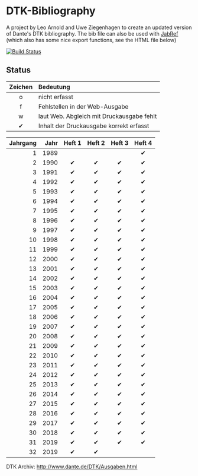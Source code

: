 # DTK-Bibliography

A project by Leo Arnold and Uwe Ziegenhagen to create an updated version of Dante's DTK bibliography. The bib file can also be used with [JabRef](https://www.jabref.org/) (which also has some nice export functions, see the HTML file below)

[![Build Status](https://travis-ci.org/dante-ev/dtk-bibliography.svg)](https://travis-ci.org/dante-ev/dtk-bibliography)

## Status

| Zeichen | Bedeutung                                 |
|  :---:  | :---                                      |
|    o    | nicht erfasst                             |
|    f    | Fehlstellen in der Web-Ausgabe            |
|    w    | laut Web. Abgleich mit Druckausgabe fehlt |
|    ✔    | Inhalt der Druckausgabe korrekt erfasst   |

| Jahrgang | Jahr | Heft 1 | Heft 2 | Heft 3 | Heft 4 |
|     ---: | ---: |  :---: |  :---: |  :---: |  :---: |
|        1 | 1989 |        |        |        |    ✔   |
|        2 | 1990 |    ✔   |    ✔   |    ✔   |    ✔   |
|        3 | 1991 |    ✔   |    ✔   |    ✔   |    ✔   |
|        4 | 1992 |    ✔   |    ✔   |    ✔   |    ✔   |
|        5 | 1993 |    ✔   |    ✔   |    ✔   |    ✔   |
|        6 | 1994 |    ✔   |    ✔   |    ✔   |    ✔   |
|        7 | 1995 |    ✔   |    ✔   |    ✔   |    ✔   |
|        8 | 1996 |    ✔   |    ✔   |    ✔   |    ✔   |
|        9 | 1997 |    ✔   |    ✔   |    ✔   |    ✔   |
|       10 | 1998 |    ✔   |    ✔   |    ✔   |    ✔   |
|       11 | 1999 |    ✔   |    ✔   |    ✔   |    ✔   |
|       12 | 2000 |    ✔   |    ✔   |    ✔   |    ✔   |
|       13 | 2001 |    ✔   |    ✔   |    ✔   |    ✔   |
|       14 | 2002 |    ✔   |    ✔   |    ✔   |    ✔   |
|       15 | 2003 |    ✔   |    ✔   |    ✔   |    ✔   |
|       16 | 2004 |    ✔   |    ✔   |    ✔   |    ✔   |
|       17 | 2005 |    ✔   |    ✔   |    ✔   |    ✔   |
|       18 | 2006 |    ✔   |    ✔   |    ✔   |    ✔   |
|       19 | 2007 |    ✔   |    ✔   |    ✔   |    ✔   |
|       20 | 2008 |    ✔   |    ✔   |    ✔   |    ✔   |
|       21 | 2009 |    ✔   |    ✔   |    ✔   |    ✔   |
|       22 | 2010 |    ✔   |    ✔   |    ✔   |    ✔   |
|       23 | 2011 |    ✔   |    ✔   |    ✔   |    ✔   |
|       24 | 2012 |    ✔   |    ✔   |    ✔   |    ✔   |
|       25 | 2013 |    ✔   |    ✔   |    ✔   |    ✔   |
|       26 | 2014 |    ✔   |    ✔   |    ✔   |    ✔   |
|       27 | 2015 |    ✔   |    ✔   |    ✔   |    ✔   |
|       28 | 2016 |    ✔   |    ✔   |    ✔   |    ✔   |
|       29 | 2017 |    ✔   |    ✔   |    ✔   |    ✔   |
|       30 | 2018 |    ✔   |    ✔   |    ✔   |    ✔   |
|       31 | 2019 |    ✔   |    ✔   |    ✔   |    ✔   |
|       32 | 2019 |    ✔   |    ✔   |        |         |

DTK Archiv: http://www.dante.de/DTK/Ausgaben.html
